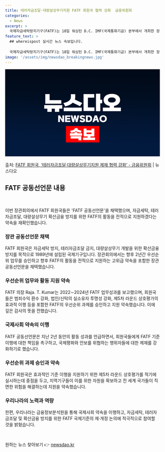 ```yaml
---
title: 테러자금조달·대량살상무기지원 FATF 회원국 협력 강화  금융위원회
categories:
  - News
excerpt: >
  국제자금세탁방지기구(FATF)는 18일 워싱턴 D.C. IMF(국제통화기금) 본부에서 개최한 장관회의에서 F…
feature_text: >
  ## whereispost 실시간 뉴스 속보입니다.

  국제자금세탁방지기구(FATF)는 18일 워싱턴 D.C. IMF(국제통화기금) 본부에서 개최한 장관회의에서 F…
image: '/assets/img/newsdao_breakingnews.jpg'
---
```


![뉴스다오 속보](/assets/img/newsdao_breakingnews.jpg)

<p>출처: <a href="https://newsdao.kr/3627" rel="dofollow">FATF 회원국, ‘테러자금조달·대량살상무기지원 제재 협력 강화’ - 금융위원회</a> | 뉴스다오</p>

<h2 data-ke-size="size26">FATF 공동선언문 내용</h2>
<p data-ke-size="size16">&nbsp;</p>
이번 장관회의에서 FATF 회원국들은 'FATF 공동선언문'을 채택했으며, 자금세탁, 테러자금조달, 대량살상무기 확산금융 방지를 위한 FATF의 활동을 전적으로 지원하겠다는 약속을 재확인했습니다.

<h3>장관 공동선언문 채택</h3>
<p data-ke-size="size16">FATF 회원국은 자금세탁 방지, 테러자금조달 금지, 대량살상무기 개발을 위한 확산금융 방지를 목적으로 1989년에 설립된 국제기구입니다. 장관회의에서는 향후 2년간 우선순위 업무를 승인하고 향후 FATF의 활동을 전적으로 지원하는 고위급 약속을 포함한 장관 공동선언문을 채택했습니다.</p>

<h3>우선순위 업무와 활동 지원 약속</h3>
<p data-ke-size="size16">FATF 의장 Raja. T. Kumar는 2022∼2024년 FATF 업무성과를 보고했으며, 회원국들은 범죄수익 환수 강화, 법인/신탁의 실소유자 투명성 강화, 제5차 라운드 상호평가의 효과적 이행 등을 포함한 FATF의 우선순위 과제를 승인하고 지원 약속했습니다. 이에 깊은 감사의 뜻을 전했습니다.</p>

<h3>국제사회 약속의 이행</h3>
<p data-ke-size="size16">FATF 공동선언문은 지난 2년 동안의 활동 성과를 언급하면서, 회원국들에게 FATF 기준 이행에 대한 책임을 촉구하고, 국제평화와 안보를 위협하는 행위자들에 대한 제재를 강화하기로 했습니다.</p>

<h3>우선순위 과제 승인과 약속</h3>
<p data-ke-size="size16">FATF 회원국은 효과적인 기준 이행을 지원하기 위한 제5차 라운드 상호평가를 적기에 실시하는데 중점을 두고, 지역기구들이 이를 위한 자원을 확보하고 전 세계 국가들이 직면한 위험을 해결하는데 지원을 약속했습니다.</p>

<h3>우리나라의 노력과 역량</h3>
<p data-ke-size="size16">한편, 우리나라는 금융정보분석원을 통해 국제사회 약속을 이행하고, 자금세탁, 테러자금조달 및 확산금융 방지를 위한 FATF 국제기준의 제·개정 논의에 적극적으로 참여할 것을 밝혔습니다.</p>
<p data-ke-size="size16">&nbsp;</p> 

원하는 뉴스 찾아보기 👉 <a href="https://newsdao.kr" rel="dofollow">newsdao.kr</a>


